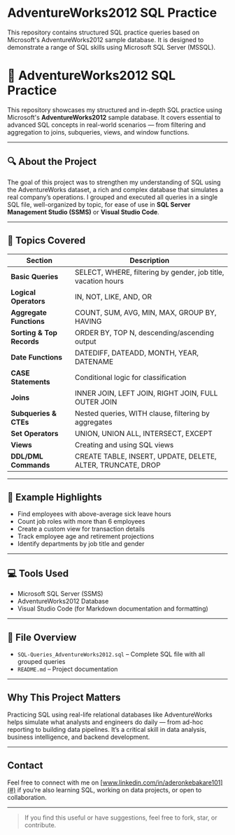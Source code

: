 # AdventureWorks2012 SQL Practice

This repository contains structured SQL practice queries based on Microsoft's AdventureWorks2012 sample database. It is designed to demonstrate a range of SQL skills using Microsoft SQL Server (MSSQL).

# 🧠 AdventureWorks2012 SQL Practice

This repository showcases my structured and in-depth SQL practice using Microsoft's **AdventureWorks2012** sample database. It covers essential to advanced SQL concepts in real-world scenarios — from filtering and aggregation to joins, subqueries, views, and window functions.

---

## 🔍 About the Project

The goal of this project was to strengthen my understanding of SQL using the AdventureWorks dataset, a rich and complex database that simulates a real company’s operations. I grouped and executed all queries in a single SQL file, well-organized by topic, for ease of use in **SQL Server Management Studio (SSMS)** or **Visual Studio Code**.

---

## 🧾 Topics Covered

| Section | Description |
|--------|-------------|
| **Basic Queries** | SELECT, WHERE, filtering by gender, job title, vacation hours |
| **Logical Operators** | IN, NOT, LIKE, AND, OR |
| **Aggregate Functions** | COUNT, SUM, AVG, MIN, MAX, GROUP BY, HAVING |
| **Sorting & Top Records** | ORDER BY, TOP N, descending/ascending output |
| **Date Functions** | DATEDIFF, DATEADD, MONTH, YEAR, DATENAME |
| **CASE Statements** | Conditional logic for classification |
| **Joins** | INNER JOIN, LEFT JOIN, RIGHT JOIN, FULL OUTER JOIN |
| **Subqueries & CTEs** | Nested queries, WITH clause, filtering by aggregates |
| **Set Operators** | UNION, UNION ALL, INTERSECT, EXCEPT |
| **Views** | Creating and using SQL views |
| **DDL/DML Commands** | CREATE TABLE, INSERT, UPDATE, DELETE, ALTER, TRUNCATE, DROP |

---

## 🧪 Example Highlights

-  Find employees with above-average sick leave hours
-  Count job roles with more than 6 employees
-  Create a custom view for transaction details
-  Track employee age and retirement projections
-  Identify departments by job title and gender

---

## 💻 Tools Used

- Microsoft SQL Server (SSMS)
- AdventureWorks2012 Database
- Visual Studio Code (for Markdown documentation and formatting)

---

## 📂 File Overview

- `SQL-Queries_AdventureWorks2012.sql` – Complete SQL file with all grouped queries
- `README.md` – Project documentation

---

##  Why This Project Matters

Practicing SQL using real-life relational databases like AdventureWorks helps simulate what analysts and engineers do daily — from ad-hoc reporting to building data pipelines. It’s a critical skill in data analysis, business intelligence, and backend development.

---

##  Contact

Feel free to connect with me on [www.linkedin.com/in/aderonkebakare101](#) if you’re also learning SQL, working on data projects, or open to collaboration.

---

> If you find this useful or have suggestions, feel free to fork, star, or contribute.
